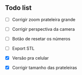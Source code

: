 ## Todo list

- [ ] Corrigir zoom prateleira grande
- [ ] Corrigir perspectiva da camera
- [ ] Botão de resetar os números
- [ ] Export STL

- [X] Versão pra celular
- [X] Corrigir tamanho das prateleiras